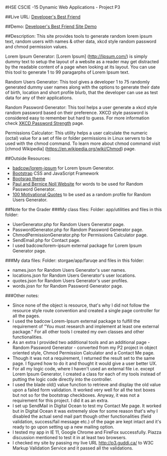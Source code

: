 #HSE CSCIE -15 Dynamic Web Applications - Project P3

##Live URL:
[Developer's Best Friend](http://p3.guddi.ca)

##Demo:
[Developer's Best Friend Site Demo](http://screencast.com/t/ZFpQk9v8Q)

##Description:
This site provides tools to generate random lorem ipsum text, random users with names & other data, xkcd style random password and chmod permission values.

Lorem Ipsum Generator:
[Lorem Ipsum] (http://lipsum.com/) is simply dummy text to setup the layout of a website as a reader may get distracted by the readable content of a page when looking at its layout. You can use this tool to generate 1 to 99 paragarphs of Lorem Ipsum text.

Random Users Generator:
This tool gives a developer 1 to 75 randomly generated dummy user names along with the options to generate their date of birth, location and short profile blurb, that the developer can use as test data for any of their applications.

Random Password Generator:
This tool helps a user generate a xkcd style random password based on their preference. XKCD style password is considered easy to remember but hard to guess. For more information check [XKCD Password Strength](http://xkcd.com/936/) page.

Permissions Calculator:
This utility helps a user calculate the numeric (octal) value for a set of file or folder permissions in Linux servers to be used with the chmod command. To learn more about chmod command visit [chmod Wikipedia] (https://en.wikipedia.org/wiki/Chmod) page.


##Outside Resources:
* [badcow/lorem-ipsum](https://packagist.org/packages/badcow/lorem-ipsum) for Lorem Ipsum Generator.
* [Bootstrap](http://getbootstrap.com/) CSS and JavaScript Framework
* [Bootsrap theme](https://www.bootstrapcdn.com/bootswatch/)
* [Paul and Bernice Noll Website](http://www.paulnoll.com) for words to be used for Random Password Generator.
* [100 Motivational Quotes](http://www.huffingtonpost.com/lolly-daskal-/100-motivational-quotes-t_b_4505356.html) to be used as a random profile for Random Users Generator.

##Note for the Grader
###My class files:
Folder: app/utilities and files in this folder:
* UserGenerator.php for Random Users Generator page.
* PasswordGenerator.php for Random Password Generator page.
* ChmodPermissionGenerator.php for Permissions Calculator page.
* SendEmail.php for Contact page.
* I used badcow/lorem-ipsum external package for Lorem Ipsum Generator page.

###My data files:
Folder: storgae/app/faruqe and files in this folder:
* names.json for Random Users Generator's user names.
* locations.json for Random Users Generator's user locations.
* quotes.json for Random Users Generator's user profiles.
* words.josn for for Random Password Generator page.

###Other notes:
* Since none of the object is resource, that's why I did not follow the resource style route convention and created a single page controller for all the pages.
* I used the badcow Lorem-Ipsum external package to fulfill the requirement of "You must research and implement at least one external package." For all other tools I created my own classes and other functionalities.
* As an extra I provided two additional tools and an additional page - Random Password Generator - converted from my P2 project in object oriented style, Chmod Permission Calculator and a Contact Me page.
* Though it was not a requirement, I returned the result set to the same page. I figured how to do it and thought it would give a user better UX.
* For all my logic code, where I haven't used an external file i.e. except Lorem Ipsum Generator, I created a class for each of my tools instead of putting the logic code directly into the controller.
* I used the blade old() value function to retrieve and display the old value upon a failed form validation. It worked very well for all the text boxes but not so for the bootstrap checkboxes. Anyway, it was not a requirement for this project. I did it as an extra.
* I set up SendMail in Digital Ocean to test my Contact Me page. It worked but in Digital Ocean it was extremely slow for some reason that's why I disabled the actual send mail part though other functionalities (field validation, success/fail message etc.) of the page are kept intact and it's ready to go upon setting up a new mailing option.
* I tested my app in IE 11, Google Chrome and FireFox successfully. Piazza discussion mentioned to test it in at least two browsers.
* I checked my site by passing my live URL http://p3.guddi.ca/ to W3C Markup Validation Service and it passed all the validations.
